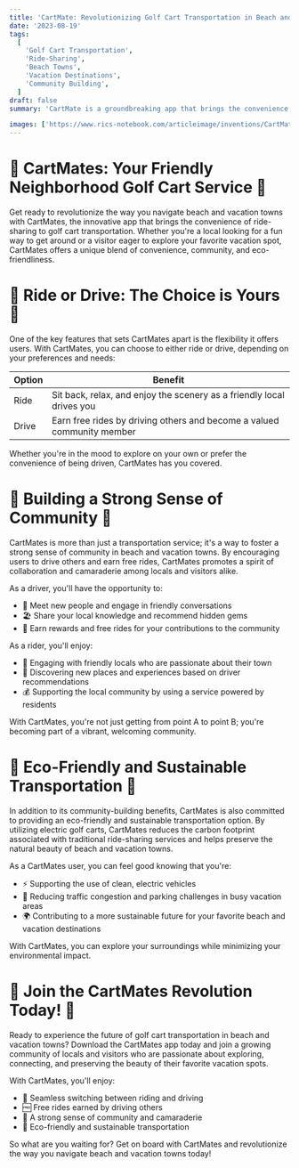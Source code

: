 ```yaml
---
title: 'CartMate: Revolutionizing Golf Cart Transportation in Beach and Vacation Towns'
date: '2023-08-19'
tags:
  [
    'Golf Cart Transportation',
    'Ride-Sharing',
    'Beach Towns',
    'Vacation Destinations',
    'Community Building',
  ]
draft: false
summary: 'CartMate is a groundbreaking app that brings the convenience of ride-sharing to golf cart transportation in beach and vacation towns. With options for users to drive or ride, and the ability to earn free rides by driving others, CartMates fosters a strong sense of community while providing an eco-friendly and fun way to explore your favorite vacation spots.'

images: ['https://www.rics-notebook.com/articleimage/inventions/CartMate.webp']
---
```


# 🌴 CartMates: Your Friendly Neighborhood Golf Cart Service 🌴

Get ready to revolutionize the way you navigate beach and vacation towns with CartMates, the innovative app that brings the convenience of ride-sharing to golf cart transportation. Whether you're a local looking for a fun way to get around or a visitor eager to explore your favorite vacation spot, CartMates offers a unique blend of convenience, community, and eco-friendliness.

# 🚙 Ride or Drive: The Choice is Yours 🚙

One of the key features that sets CartMates apart is the flexibility it offers users. With CartMates, you can choose to either ride or drive, depending on your preferences and needs:

| Option | Benefit                                                                |
| ------ | ---------------------------------------------------------------------- |
| Ride   | Sit back, relax, and enjoy the scenery as a friendly local drives you  |
| Drive  | Earn free rides by driving others and become a valued community member |

Whether you're in the mood to explore on your own or prefer the convenience of being driven, CartMates has you covered.

# 🌊 Building a Strong Sense of Community 🌊

CartMates is more than just a transportation service; it's a way to foster a strong sense of community in beach and vacation towns. By encouraging users to drive others and earn free rides, CartMates promotes a spirit of collaboration and camaraderie among locals and visitors alike.

As a driver, you'll have the opportunity to:

- 💬 Meet new people and engage in friendly conversations
- 🏖️ Share your local knowledge and recommend hidden gems
- 🌟 Earn rewards and free rides for your contributions to the community

As a rider, you'll enjoy:

- 🤝 Engaging with friendly locals who are passionate about their town
- 📍 Discovering new places and experiences based on driver recommendations
- 💰 Supporting the local community by using a service powered by residents

With CartMates, you're not just getting from point A to point B; you're becoming part of a vibrant, welcoming community.

# 🌿 Eco-Friendly and Sustainable Transportation 🌿

In addition to its community-building benefits, CartMates is also committed to providing an eco-friendly and sustainable transportation option. By utilizing electric golf carts, CartMates reduces the carbon footprint associated with traditional ride-sharing services and helps preserve the natural beauty of beach and vacation towns.

As a CartMates user, you can feel good knowing that you're:

- ⚡ Supporting the use of clean, electric vehicles
- 🍃 Reducing traffic congestion and parking challenges in busy vacation areas
- 🌍 Contributing to a more sustainable future for your favorite beach and vacation destinations

With CartMates, you can explore your surroundings while minimizing your environmental impact.

# 🎉 Join the CartMates Revolution Today! 🎉

Ready to experience the future of golf cart transportation in beach and vacation towns? Download the CartMates app today and join a growing community of locals and visitors who are passionate about exploring, connecting, and preserving the beauty of their favorite vacation spots.

With CartMates, you'll enjoy:

- 🔄 Seamless switching between riding and driving
- 🆓 Free rides earned by driving others
- 🌴 A strong sense of community and camaraderie
- 🌿 Eco-friendly and sustainable transportation

So what are you waiting for? Get on board with CartMates and revolutionize the way you navigate beach and vacation towns today!
